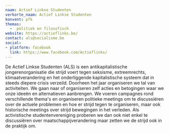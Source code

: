 ```yaml
---
naam: Actief Linkse Studenten
verkorte_naam: Actief Linkse Studenten
konvent: pfk
themas:
  -  politiek en filosofisch
website: https://actieflinks.be/
contact: als@socialisme.be
social:
- platform: facebook
  link: https://www.facebook.com/Actieflinks/
---
```


De Actief Linkse Studenten (ALS) is een antikapitalistische jongerenorganisatie die strijd voert tegen seksisme, extreemrechts, klimaatverandering en het onderliggende kapitalistische systeem dat in steeds diepere crisis verzeild.
Doorheen het jaar organiseren we tal van activiteiten. We gaan naar of organiseren zelf acties en betogingen waar we onze ideeën en alternatieven aanbrengen.
We voeren campagnes rond verschillende thema's en organiseren politieke meetings om te discussiëren over de actuele problemen en hoe er strijd tegen te organiseren, maar ook historische meetings over strijd bewegingen in het verleden.
Als activistische studentenvereniging proberen we dan ook niet enkel te discussiëren over maatschappijverandering maar zetten we de strijd ook in de praktijk om.
